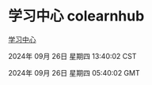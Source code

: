 # 学习中心 colearnhub
[学习中心](http://219.139.198.207:56308/colearnhub/)

2024年 09月 26日 星期四 13:40:02 CST

2024年 09月 26日 星期四 05:40:02 GMT
